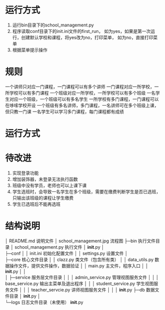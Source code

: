 # 运行方式
1. 运行bin目录下的school_management.py
2. 程序读取conf目录下的init.ini文件的first_run，
   如为yes，如果是第一次运行，创建默认学校和课程，将yes改为no，打印菜单，
   如为no，直接打印菜单
3. 根据菜单提示操作
# 规则
一个讲师只对应一门课程，一门课程可以有多个讲师
一门课程对应一所学校，一所学校可以有多门课程
一个班级对应一所学校，一所学校可以有多个班级
一名学生对应一个班级，一个班级可以有多名学生
一所学校有多门课程，一门课程可以在哆嗦学校开设
一个班级有多名讲师，多门课程，一名讲师可在多个班级上课，但只教一门课
一名学生可以学习多门课程，每门课程都有成绩
# 运行方式
# 待改进
1. 实现登录功能
2. 增加装饰器，未登录无法执行函数
3. 班级中没有学员，老师也可以上课下课
4. 学生选班时，会导致一名学生在多个班级，需要在缴费判断学生是否已选班，只输出该班级的课程让学生缴费
5. 学生已选班后不能再选班
# 结构说明
│  README.md      说明文件
│  school_management.jpg  流程图
├─bin                    执行文件目录
│      school_management.py 执行文件
│      __init__.py
│      
├─conf
│  │  init.ini         初始化配置文件
│  │  settings.py      设置文件
│          
├─core                 核心文件目录
│  │  clazz.py         类文件（包含所有类）
│  │  data_utils.py    数据操作文件，提供文件操作，数据验证
│  │  main.py          主文件，程序入口
│  │  __init__.py
│  │  
│  ├─service                   服务层文件目录
│  │  │  admin_service.py      管理视图服务文件
│  │  │  base_service.py       输出主菜单及退出程序
│  │  │  student_service.py    学生视图服务文件
│  │  │  teacher_servcie.py    讲师视图服务文件
│  │  │  __init__.py
├─db                            数据文件目录
│      __init__.py
│      
└─logs                          日志文件目录（未使用）
        __init__.py